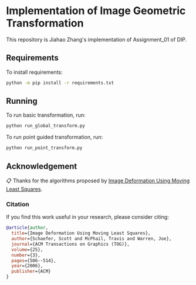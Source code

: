 # Implementation of Image Geometric Transformation
This repository is Jiahao Zhang's implementation of Assignment_01 of DIP.

## Requirements

To install requirements:

```bash
python -m pip install -r requirements.txt
```

## Running
To run basic transformation, run:

```bash
python run_global_transform.py
```

To run point guided transformation, run:

```bash
python run_point_transform.py
```
## Acknowledgement

📋 Thanks for the algorithms proposed by [Image Deformation Using Moving Least Squares](#citation).

### Citation

If you find this work useful in your research, please consider citing:

```bibtex
@article{author,
  title={Image Deformation Using Moving Least Squares},
  author={Schaefer, Scott and McPhail, Travis and Warren, Joe},
  journal={ACM Transactions on Graphics (TOG)},
  volume={25},
  number={3},
  pages={506--514},
  year={2006},
  publisher={ACM}
}
